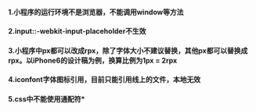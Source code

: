 #### 1.小程序的运行环境不是浏览器，不能调用window等方法
#### 2.input::-webkit-input-placeholder不生效
#### 3.小程序中px都可以改成rpx，除了字体大小不建议替换，其他px都可以替换成rpx。以iPhone6的设计稿为例，换算比例为1px = 2rpx
#### 4.iconfont字体图标引用，目前只能引用线上的文件，本地无效
#### 5.css中不能使用通配符*